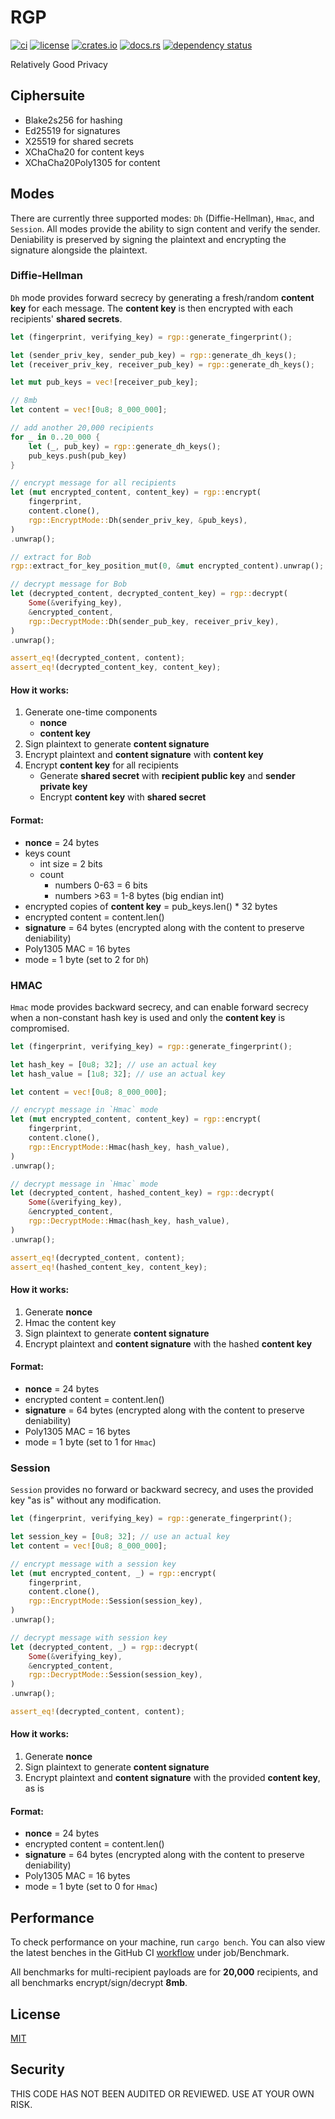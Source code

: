 # RGP

[![ci](https://github.com//seanwatters/rgp/actions/workflows/ci.yml/badge.svg)](https://github.com//seanwatters/rgp/actions/workflows/ci.yml)
[![license](https://img.shields.io/github/license/seanwatters/rgp.svg)](https://github.com/seanwatters/rgp/blob/main/LICENSE)
[![crates.io](https://img.shields.io/crates/v/rgp.svg)](https://crates.io/crates/rgp)
[![docs.rs](https://docs.rs/rgp/badge.svg)](https://docs.rs/rgp/)
[![dependency status](https://deps.rs/repo/github/seanwatters/rgp/status.svg)](https://deps.rs/repo/github/seanwatters/rgp)

Relatively Good Privacy

## Ciphersuite

- Blake2s256 for hashing
- Ed25519 for signatures
- X25519 for shared secrets
- XChaCha20 for content keys
- XChaCha20Poly1305 for content

## Modes

There are currently three supported modes: `Dh` (Diffie-Hellman), `Hmac`, and `Session`. All modes provide the ability to sign content and verify the sender. Deniability is preserved by signing the plaintext and encrypting the signature alongside the plaintext.

### Diffie-Hellman

`Dh` mode provides forward secrecy by generating a fresh/random **content key** for each message. The **content key** is then encrypted with each recipients' **shared secrets**.

```rust
let (fingerprint, verifying_key) = rgp::generate_fingerprint();

let (sender_priv_key, sender_pub_key) = rgp::generate_dh_keys();
let (receiver_priv_key, receiver_pub_key) = rgp::generate_dh_keys();

let mut pub_keys = vec![receiver_pub_key];

// 8mb
let content = vec![0u8; 8_000_000];

// add another 20,000 recipients
for _ in 0..20_000 {
    let (_, pub_key) = rgp::generate_dh_keys();
    pub_keys.push(pub_key)
}

// encrypt message for all recipients
let (mut encrypted_content, content_key) = rgp::encrypt(
    fingerprint,
    content.clone(),
    rgp::EncryptMode::Dh(sender_priv_key, &pub_keys),
)
.unwrap();

// extract for Bob
rgp::extract_for_key_position_mut(0, &mut encrypted_content).unwrap();

// decrypt message for Bob
let (decrypted_content, decrypted_content_key) = rgp::decrypt(
    Some(&verifying_key),
    &encrypted_content,
    rgp::DecryptMode::Dh(sender_pub_key, receiver_priv_key),
)
.unwrap();

assert_eq!(decrypted_content, content);
assert_eq!(decrypted_content_key, content_key);
```

#### How it works:

1. Generate one-time components
    - **nonce**
    - **content key**
2. Sign plaintext to generate **content signature**
3. Encrypt plaintext and **content signature** with **content key**
4. Encrypt **content key** for all recipients
    - Generate **shared secret** with **recipient public key** and **sender private key**
    - Encrypt **content key** with **shared secret**

#### Format:

- **nonce** = 24 bytes
- keys count
    - int size = 2 bits
    - count
        - numbers 0-63 = 6 bits
        - numbers >63 = 1-8 bytes (big endian int)
- encrypted copies of **content key** = pub_keys.len() * 32 bytes
- encrypted content = content.len()
- **signature** = 64 bytes (encrypted along with the content to preserve deniability)
- Poly1305 MAC = 16 bytes
- mode = 1 byte (set to 2 for `Dh`)

### HMAC

`Hmac` mode provides backward secrecy, and can enable forward secrecy when a non-constant hash key is used and only the **content key** is compromised.

```rust
let (fingerprint, verifying_key) = rgp::generate_fingerprint();

let hash_key = [0u8; 32]; // use an actual key
let hash_value = [1u8; 32]; // use an actual key

let content = vec![0u8; 8_000_000];

// encrypt message in `Hmac` mode
let (mut encrypted_content, content_key) = rgp::encrypt(
    fingerprint,
    content.clone(),
    rgp::EncryptMode::Hmac(hash_key, hash_value),
)
.unwrap();

// decrypt message in `Hmac` mode
let (decrypted_content, hashed_content_key) = rgp::decrypt(
    Some(&verifying_key),
    &encrypted_content,
    rgp::DecryptMode::Hmac(hash_key, hash_value),
)
.unwrap();

assert_eq!(decrypted_content, content);
assert_eq!(hashed_content_key, content_key);
```

#### How it works:

1. Generate **nonce**
2. Hmac the content key
3. Sign plaintext to generate **content signature**
4. Encrypt plaintext and **content signature** with the hashed **content key**

#### Format:

- **nonce** = 24 bytes
- encrypted content = content.len()
- **signature** = 64 bytes (encrypted along with the content to preserve deniability)
- Poly1305 MAC = 16 bytes
- mode = 1 byte (set to 1 for `Hmac`)

### Session

`Session` provides no forward or backward secrecy, and uses the provided key "as is" without any modification.

```rust
let (fingerprint, verifying_key) = rgp::generate_fingerprint();

let session_key = [0u8; 32]; // use an actual key
let content = vec![0u8; 8_000_000];

// encrypt message with a session key
let (mut encrypted_content, _) = rgp::encrypt(
    fingerprint,
    content.clone(),
    rgp::EncryptMode::Session(session_key),
)
.unwrap();

// decrypt message with session key
let (decrypted_content, _) = rgp::decrypt(
    Some(&verifying_key),
    &encrypted_content,
    rgp::DecryptMode::Session(session_key),
)
.unwrap();

assert_eq!(decrypted_content, content);
```

#### How it works:

1. Generate **nonce**
2. Sign plaintext to generate **content signature**
3. Encrypt plaintext and **content signature** with the provided **content key**, as is

#### Format:

- **nonce** = 24 bytes
- encrypted content = content.len()
- **signature** = 64 bytes (encrypted along with the content to preserve deniability)
- Poly1305 MAC = 16 bytes
- mode = 1 byte (set to 0 for `Hmac`)

## Performance

To check performance on your machine, run `cargo bench`. You can also view the latest benches in the GitHub CI [workflow](https://github.com//seanwatters/rgp/actions/workflows/ci.yml) under job/Benchmark.

All benchmarks for multi-recipient payloads are for **20,000** recipients, and all benchmarks encrypt/sign/decrypt **8mb**.

## License

[MIT](https://opensource.org/license/MIT)

## Security

THIS CODE HAS NOT BEEN AUDITED OR REVIEWED. USE AT YOUR OWN RISK.
